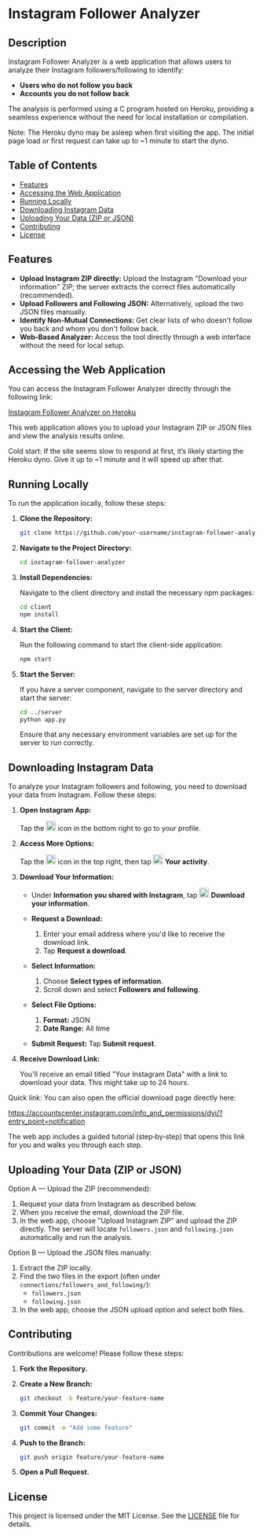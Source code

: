 # Instagram Follower Analyzer

## Description

Instagram Follower Analyzer is a web application that allows users to analyze their Instagram followers/following to identify:

- **Users who do not follow you back**
- **Accounts you do not follow back**

The analysis is performed using a C program hosted on Heroku, providing a seamless experience without the need for local installation or compilation.

Note: The Heroku dyno may be asleep when first visiting the app. The initial page load or first request can take up to ~1 minute to start the dyno.

## Table of Contents

- [Features](#features)
- [Accessing the Web Application](#accessing-the-web-application)
- [Running Locally](#running-locally)
- [Downloading Instagram Data](#downloading-instagram-data)
- [Uploading Your Data (ZIP or JSON)](#uploading-your-data-zip-or-json)
- [Contributing](#contributing)
- [License](#license)

## Features

- **Upload Instagram ZIP directly:** Upload the Instagram "Download your information" ZIP; the server extracts the correct files automatically (recommended).
- **Upload Followers and Following JSON:** Alternatively, upload the two JSON files manually.
- **Identify Non-Mutual Connections:** Get clear lists of who doesn't follow you back and whom you don't follow back.
- **Web-Based Analyzer:** Access the tool directly through a web interface without the need for local setup.

## Accessing the Web Application

You can access the Instagram Follower Analyzer directly through the following link:

[Instagram Follower Analyzer on Heroku](https://instagram-checker-b38e2b3eb69a.herokuapp.com/)

This web application allows you to upload your Instagram ZIP or JSON files and view the analysis results online.

Cold start: If the site seems slow to respond at first, it’s likely starting the Heroku dyno. Give it up to ~1 minute and it will speed up after that.

## Running Locally

To run the application locally, follow these steps:

1. **Clone the Repository:**

   ```bash
   git clone https://github.com/your-username/instagram-follower-analyzer.git
   ```

2. **Navigate to the Project Directory:**

   ```bash
   cd instagram-follower-analyzer
   ```

3. **Install Dependencies:**

   Navigate to the client directory and install the necessary npm packages:

   ```bash
   cd client
   npm install
   ```

4. **Start the Client:**

   Run the following command to start the client-side application:

   ```bash
   npm start
   ```

5. **Start the Server:**

   If you have a server component, navigate to the server directory and start the server:

   ```bash
   cd ../server
   python app.py
   ```

   Ensure that any necessary environment variables are set up for the server to run correctly.

## Downloading Instagram Data

To analyze your Instagram followers and following, you need to download your data from Instagram. Follow these steps:

1. **Open Instagram App:**

   Tap the <img alt="profile" src="https://static.xx.fbcdn.net/assets/?revision=1946921019013361&amp;name=instagram-user-profile&amp;density=1" width="20"/> icon in the bottom right to go to your profile.

2. **Access More Options:**

   Tap the <img alt="more options" src="https://static.xx.fbcdn.net/assets/?revision=1946921019013361&amp;name=instagram-hamburger-ios&amp;density=1" width="20"/> icon in the top right, then tap <img alt="activity controls" src="https://static.xx.fbcdn.net/assets/?revision=1946921019013361&amp;name=instagram-youractivity-shared&amp;density=1" width="20"/> **Your activity**.

3. **Download Your Information:**

   - Under **Information you shared with Instagram**, tap <img alt="download your information" src="https://static.xx.fbcdn.net/assets/?revision=1946921019013361&amp;name=instagram-downloadinformation-shared&amp;density=1" width="20"/> **Download your information**.
   
   - **Request a Download:**
     1. Enter your email address where you'd like to receive the download link.
     2. Tap **Request a download**.

   - **Select Information:**
     1. Choose **Select types of information**.
     2. Scroll down and select **Followers and following**.

   - **Select File Options:**
     1. **Format:** JSON
     2. **Date Range:** All time

   - **Submit Request:**
     Tap **Submit request**.

4. **Receive Download Link:**

   You'll receive an email titled "Your Instagram Data" with a link to download your data. This might take up to 24 hours.

Quick link: You can also open the official download page directly here:

https://accountscenter.instagram.com/info_and_permissions/dyi/?entry_point=notification

The web app includes a guided tutorial (step‑by‑step) that opens this link for you and walks you through each step.

## Uploading Your Data (ZIP or JSON)

Option A — Upload the ZIP (recommended):

1. Request your data from Instagram as described below.
2. When you receive the email, download the ZIP file.
3. In the web app, choose "Upload Instagram ZIP" and upload the ZIP directly. The server will locate `followers.json` and `following.json` automatically and run the analysis.

Option B — Upload the JSON files manually:

1. Extract the ZIP locally.
2. Find the two files in the export (often under `connections/followers_and_following/`):
   - `followers.json`
   - `following.json`
3. In the web app, choose the JSON upload option and select both files.

## Contributing

Contributions are welcome! Please follow these steps:

1. **Fork the Repository.**

2. **Create a New Branch:**

   ```bash
   git checkout -b feature/your-feature-name
   ```

3. **Commit Your Changes:**

   ```bash
   git commit -m "Add some feature"
   ```

4. **Push to the Branch:**

   ```bash
   git push origin feature/your-feature-name
   ```

5. **Open a Pull Request.**

## License

This project is licensed under the MIT License. See the [LICENSE](LICENSE) file for details.
